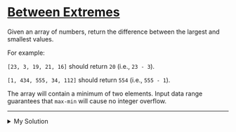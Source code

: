 # [Between Extremes](https://www.codewars.com/kata/56d19b2ac05aed1a20000430)

Given an array of numbers, return the difference between the largest and smallest values.

For example:

`[23, 3, 19, 21, 16]` should return `20` (i.e., `23 - 3`).

`[1, 434, 555, 34, 112]` should return `554` (i.e., `555 - 1`).

The array will contain a minimum of two elements. Input data range guarantees that `max-min` will cause no integer
overflow.

---

<details><summary>My Solution</summary>

```js
function betweenExtremes(numbers) {
  return Math.max(...numbers) - Math.min(...numbers)
}
```

</details>
